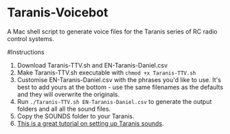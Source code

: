 # Taranis-Voicebot
A Mac shell script to generate voice files for the Taranis series of RC radio control systems.

#Instructions
1. Download Taranis-TTV.sh and EN-Taranis-Daniel.csv
1. Make Taranis-TTV.sh executable with `chmod +x Taranis-TTV.sh`
1. Customise EN-Taranis-Daniel.csv with the phrases you'd like to use. It's best to add yours at the bottom - use the same filenames as the defaults and they will overwrite the originals.
1. Run `./Taranis-TTV.sh EN-Taranis-Daniel.csv` to generate the output folders and all all the sound files.
1. Copy the SOUNDS folder to your Taranis.
1. [This is a great tutorial on setting up Taranis sounds](https://oscarliang.com/taranis-play-sound-track-mp3-files/).
